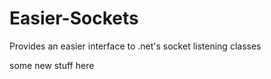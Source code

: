 Easier-Sockets
==============

Provides an easier interface to .net's socket listening classes

some new stuff here